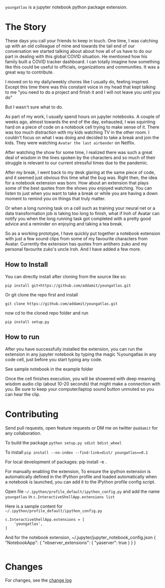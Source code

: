 `youngatlas` is a jupyter notebook python package extension. 


# The Story #


These days you call your friends to keep in touch. One time, I was catching up with an old colleague of mine and towards the tail end of our conversation we started talking about about how all of us have to do our part in dealing with this global COVID situation. He mentioned how his family built a COVID tracker dashboard. I can totally imagine how something like this could be useful to officials, organizations and communities. It was a great way to contribute.

I moved on to my daily/weekly chores like I usually do, feeling inspired.  Except this time there was this constant voice in my head that kept talking to me "you need to do a project and finish it and I will not leave you until you do" 

But I wasn't sure what to do. 

As part of my work, I usually spend hours on jupyter notebooks. 
A couple of weeks ago, almost towards the end of the day, exhausted, I was squinting hard on a piece of code on a notebook cell trying to make sense of it. There was too much distraction with my kids watching TV in the other room.
I couldn't focus on what I was doing and decided to take a break and join the kids. They were watching  `Avatar the last airbender` on Netflix. 

After watching the show for some time, I realized there was such a great deal of wisdom in the lines spoken by the characters and so much of their struggle is relevant to our current stressful times due to the pandemic.

After my break, I went back to my desk glaring at the same piece of code, and it seemed just obvious this time what the bug was. 
Right then, the idea for a notebook extension was born. How about an extension that plays some of the best quotes from the shows you enjoyed watching.
You can listen to just when you want to take a break or while you are having a down moment to remind you on things that truly matter. 

Or when a long running task on a cell such as training your neural net or a data transformation job is taking too long to finish, what if Iroh of Avatar can notify you when the long running task got completed with a pretty good advice and a reminder on enjoying and taking a tea break. 

So as a working prototype, I have quickly put together a notebook extension with just a few sound clips from some of my favourite characters from Avatar. Currently the extension has quotes from antihero zuko and my personal favourite zuko's uncle Iroh. And I have added a few more.


## How to Install ##


You can directly install after cloning from the source like so:
```
pip install git+https://github.com/addamit/youngatlas.git
```

Or git clone the repo first and install
```
git clone https://github.com/addamit/youngatlas.git
```


now cd to the cloned repo folder and run 
```
pip install setup.py
```


## How to run ##


After you have successfully installed the extension, you can run the extension in any jupyter notebook by typing the magic %youngatlas in any code cell, just before you start typing any code. 

See sample notebook in the example folder

Once the cell finishes execution, you will be showered with deep meaning wisdom audio clip (about 10-20 seconds) that might make a connection with you. Be sure to keep your computer/laptop sound button unmuted so you can hear the clip.


 # Contributing #

Send pull requests, open feature requests or DM me on twitter `@addamit` for any collaboration.

 
To build the package `python setup.py sdist bdist_wheel`

To install 
 `pip install --no-index --find-link=dist/ youngatlas==0.1`


For local development of packages:
pip install -e .

For manually enabling the extension,
To ensure the ipython extension is automatically defined in the IPython profile and loaded automatically when a notebook is launched, you can add it to the IPython profile config script. 

Open file `~/.ipython/profile_default/ipython_config.py` and add the name `youngatlas` in `c.InteractiveShellApp.extensions list`  

Here is a sample content for `~/.ipython/profile_default/ipython_config.py`

```
c.InteractiveShellApp.extensions = [
    'youngatlas',
]
```

And for the notebook extension, 
~/.jupyter/jupyter_notebook_config.json
{
  "NotebookApp": {
    "nbserver_extensions": {
      "yaserver": true
    }
  }
}
```
```
# Changes #
For changes, see the [change log](CHANGELOG.rst)